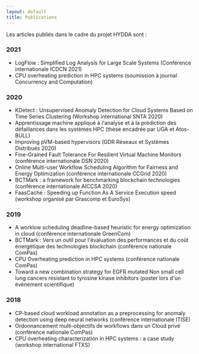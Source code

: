 ```yaml
---
layout: default
title: Publications
---
```


Les articles publiés dans le cadre du projet HYDDA sont :

### 2021

* LogFlow : Simplified Log Analysis for Large Scale Systems (Conférence internationale ICDCN 2021)
* CPU overheating prediction in HPC systems (soumission à journal Concurrency and Computation)

### 2020

* KDetect : Unsupervised Anomaly Detection for Cloud Systems Based on Time Series Clustering (Workshop international SNTA 2020)
* Apprentissage machine appliqué à l'analyse et à la prédiction des défaillances dans les systèmes HPC (thèse encadrée par UGA et Atos-BULL)
* Improving pVM-based hypervisors (GDR Réseaux et Systèmes Distribués 2020)
* Fine-Grained Fault Tolerance For Resilient Virtual Machine Monitors (conférence internationale DSN 2020)
* Online Multi-user Workflow Scheduling Algorithm for Fairness and Energy Optimization (conférence internationale CCGrid 2020)
* BCTMark : a framework for benchmarking blockchain technologies (conférence internationale AICCSA 2020)
* FaasCache : Speeding up Function As A Service Execution speed (workshop organisé par Grascomp et EuroSys)


### 2019

* A worklow scheduling deadline-based heuristic for energy optimization in cloud (conférence internationale GreenCom)
* BCTMark : Vers un outil pour l'évaluation des performances et du coût énergétique des technologies blockchain (conférence nationale ComPas) 
* CPU Overheating prediction in HPC systems (conférence nationale ComPas)
* Toward a new combination strategy for EGFR mutated Non small cell lung cancers resistant to tyrosine kinase inhibitors (poster lors d'un évènement scientifique)


### 2018

* CP-based cloud workload annotation as a preprocessing for anomaly detection using deep neural networks (conférence internationale ITISE)
* Ordonnancement multi-objectifs de workflows dans un Cloud privé (conférence nationale ComPas)
* CPU overheating characterization in HPC systems : a case study (workshop international FTXS) 



